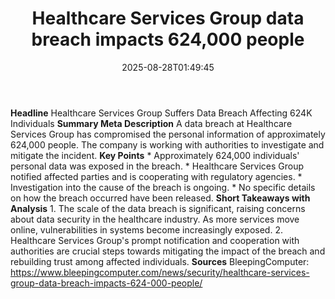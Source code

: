 ﻿---
title: "Healthcare Services Group data breach impacts 624,000 people"
date: "2025-08-28T01:49:45"
category: "Markets"
summary: ""
slug: "healthcare services group data breach impacts 624000 people"
source_urls:
  - "https://www.bleepingcomputer.com/news/security/healthcare-services-group-data-breach-impacts-624-000-people/"
seo:
  title: "Healthcare Services Group data breach impacts 624,000 people | Hash n Hedge"
  description: ""
  keywords: ["news", "markets", "brief"]
---
**Headline** Healthcare Services Group Suffers Data Breach Affecting 624K Individuals  **Summary Meta Description** A data breach at Healthcare Services Group has compromised the personal information of approximately 624,000 people. The company is working with authorities to investigate and mitigate the incident.  **Key Points**  * Approximately 624,000 individuals' personal data was exposed in the breach. * Healthcare Services Group notified affected parties and is cooperating with regulatory agencies. * Investigation into the cause of the breach is ongoing. * No specific details on how the breach occurred have been released.  **Short Takeaways with Analysis** 1. The scale of the data breach is significant, raising concerns about data security in the healthcare industry. As more services move online, vulnerabilities in systems become increasingly exposed. 2. Healthcare Services Group's prompt notification and cooperation with authorities are crucial steps towards mitigating the impact of the breach and rebuilding trust among affected individuals.  **Sources** BleepingComputer: https://www.bleepingcomputer.com/news/security/healthcare-services-group-data-breach-impacts-624-000-people/ 
